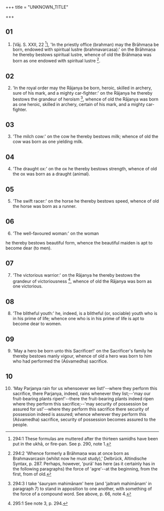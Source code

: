 +++
title = "UNKNOWN_TITLE"

+++


## 01
1. [Vāj. S. XXII, 22 [^egg_739]], 'In the priestly office (brahman) may the Brāhmaṇa be born, endowed with spiritual lustre (brahmavarcasa):' on the Brāhmaṇa he thereby bestows spiritual lustre, whence of old the Brāhmaṇa was born as one endowed with spiritual lustre [^egg_740].

[^egg_739]: 294:1 These formulas are muttered after the thirteen samidhs have been put in the ukhā, or fire-pan. See p. 290, note 1.

[^egg_740]: 294:2 'Whence formerly a Brāhmaṇa was at once born as Brahmavarcasin (whilst now he must study),' Delbrück, Altindische Syntax, p. 287. Perhaps, however, 'purā' has here (as it certainly has in the following paragraphs) the force of 'agre'--at the beginning, from the first, from of old.

## 02
2. 'In the royal order may the Rājanya be born, heroic, skilled in archery, sure of his mark, and a mighty car-fighter:' on the Rājanya he thereby bestows the grandeur of heroism [^egg_741], whence of old the Rājanya was born as one heroic, skilled in archery, certain of his mark, and a mighty car-fighter.

[^egg_741]: 294:3 I take 'śauryam mahimānam' here (and 'jaitraṁ mahimānam' in paragraph 7) to stand in apposition to one another, with something of the force of a compound word. See above, p. 66, note 4.

## 03
3. 'The milch cow:' on the cow he thereby bestows milk; whence of old the cow was born as one yielding milk.

## 04
4. 'The draught ox:' on the ox he thereby bestows strength, whence of old the ox was born as a draught (animal).

## 05
5. 'The swift racer:' on the horse he thereby bestows speed, whence of old the horse was born as a runner.

## 06
6. 'The well-favoured woman:' on the woman

he thereby bestows beautiful form, whence the beautiful maiden is apt to become dear (to men).

## 07
7. 'The victorious warrior:' on the Rājanya he thereby bestows the grandeur of victoriousness [^egg_742], whence of old the Rājanya was born as one victorious.

[^egg_742]: 295:1 See note 3, p. 294.

## 08
8. 'The blitheful youth:' he, indeed, is a blitheful (or, sociable) youth who is in his prime of life; whence one who is in his prime of life is apt to become dear to women.

## 09
9. 'May a hero be born unto this Sacrificer!' on the Sacrificer's family he thereby bestows manly vigour, whence of old a hero was born to him who had performed the (Aśvamedha) sacrifice.

## 10
10. 'May Parjanya rain for us whensoever we list!'--where they perform this sacrifice, there Parjanya, indeed, rains whenever they list;--'may our fruit-bearing plants ripen!'--there the fruit-bearing plants indeed ripen where they perform this sacrifice;--'may security of possession be assured for us!'--where they perform this sacrifice there security of possession indeed is assured; whence wherever they perform this (Aśvamedha) sacrifice, security of possession becomes assured to the people.

